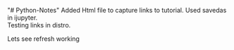 "# Python-Notes" 
Added Html file to capture links to tutorial.  Used savedas in ijupyter.  
Testing links in distro.


Lets see refresh working


